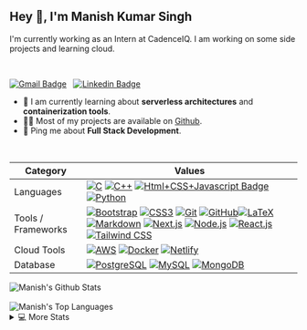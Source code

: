 <h2>Hey 👋, I'm Manish Kumar Singh</h2>

I'm currently working as an Intern at CadenceIQ. I am working on some side projects and learning cloud.

<br />

[![Gmail Badge](https://img.shields.io/badge/-Manish%20Singh-e54448?style=flat&logo=Gmail&logoColor=white)](mailto:mks19121999@gmail.com) &nbsp; [![Linkedin Badge](https://img.shields.io/badge/-Manish%20Singh-blue?style=flat&logo=Linkedin&logoColor=white)](https://www.linkedin.com/in/manish-10/)

<ul>
<li>🧐 I am currently learning about <strong>serverless architectures</strong> and <strong>containerization tools</strong>.</li>
<li>👨‍💻 Most of my projects are available on <a href="https://github.com/manish-10">Github</a>.</li>
<!-- <li>📝 I regulary write articles on <a href="">my blog</a>.</li> -->
<li>💬 Ping me about <strong>Full Stack Development</strong>.</li>


</ul>
<br/>

| Category           | Values                                                                                                                                                                                                                                                                                                                                                                                                                                                                                                                                                                                                                                                                                                                                                                                                                                                                                                                                                                                                                                                                                                                                                                                                                                                                                                                                                                                                                                                                                                                                                                                                                                                      |
| ------------------ | ----------------------------------------------------------------------------------------------------------------------------------------------------------------------------------------------------------------------------------------------------------------------------------------------------------------------------------------------------------------------------------------------------------------------------------------------------------------------------------------------------------------------------------------------------------------------------------------------------------------------------------------------------------------------------------------------------------------------------------------------------------------------------------------------------------------------------------------------------------------------------------------------------------------------------------------------------------------------------------------------------------------------------------------------------------------------------------------------------------------------------------------------------------------------------------------------------------------------------------------------------------------------------------------------------------------------------------------------------------------------------------------------------------------------------------------------------------------------------------------------------------------------------------------------------------------------------------------------------------------------------------------------------------- |
| Languages          | [![C](https://img.shields.io/static/v1?style=flat&message=C&color=555555&logo=C&logoColor=A8B9CC&label=)]() [![C++](https://img.shields.io/static/v1?style=flat&message=C%2B%2B&color=00599C&logo=C%2B%2B&logoColor=FFFFFF&label=)]() [![Html+CSS+Javascript Badge](https://img.shields.io/badge/-JavaScript-F7DF1E?style=flat&logo=Javascript&logoColor=white)]() [![Python](https://img.shields.io/static/v1?style=flat&message=Python&color=3776AB&logo=Python&logoColor=FFFFFF&label=)]()                                                                                                                                                                                                                                                                                                                                                                                                                                                                                                                                                                                                                                                                                                                                                                                                                                                                                                                                                                                                                     |
| Tools / Frameworks | [![Bootstrap](https://img.shields.io/static/v1?flat&message=Bootstrap&color=7952B3&logo=Bootstrap&logoColor=FFFFFF&label=)]() [![CSS3](https://img.shields.io/static/v1?style=flat&message=CSS3&color=1572B6&logo=CSS3&logoColor=FFFFFF&label=)]() [![Git](https://img.shields.io/static/v1?style=flat&message=Git&color=F05032&logo=Git&logoColor=FFFFFF&label=)]() [![GitHub](https://img.shields.io/static/v1?style=flat&message=GitHub&color=181717&logo=GitHub&logoColor=FFFFFF&label=)]()[![LaTeX](https://img.shields.io/static/v1?style=flat&message=LaTeX&color=008080&logo=LaTeX&logoColor=FFFFFF&label=)]() [![Markdown](https://img.shields.io/static/v1?style=flat&message=Markdown&color=000000&logo=Markdown&logoColor=FFFFFF&label=)]() [![Next.js](https://img.shields.io/static/v1?style=flat&message=Next.js&color=000000&logo=Next.js&logoColor=FFFFFF&label=)]() [![Node.js](https://img.shields.io/static/v1?flat&message=Node.js&color=339933&logo=Node.js&logoColor=FFFFFF&label=)]() [![React.js](https://img.shields.io/badge/-React.js-05CDDF?style=flat&logo=React&logoColor=white)]() [![Tailwind CSS](https://img.shields.io/static/v1?style=flat&message=Tailwind+CSS&color=38B2AC&logo=Tailwind+CSS&logoColor=FFFFFF&label=)]() |
| Cloud Tools        | [![AWS](https://img.shields.io/static/v1?style=flat&message=AWS&color=232F3E&logo=Amazon+AWS&logoColor=FFFFFF&label=)]() [![Docker](https://img.shields.io/static/v1?style=flat&message=Docker&color=2496ED&logo=Docker&logoColor=FFFFFF&label=)]() [![Netlify](https://img.shields.io/static/v1?style=flat&message=Netlify&color=222222&logo=Netlify&logoColor=00C7B7&label=)]()                                                                                                                                                                                                                                                                                                                                                                                                                                                                                                                                                                                                                                                                                                                                                                                                                                                                                                                                                                                              | CI / CD Tools      | [![Netlify](https://img.shields.io/static/v1?style=flat&message=Netlify&color=222222&logo=Netlify&logoColor=00C7B7&label=)]() [![Vercel](https://img.shields.io/static/v1?style=flat&message=Vercel&color=000000&logo=Vercel&logoColor=FFFFFF&label=)]()                                                                                                                                                                                                                                                                                                                                                                                                                                                                                                                                                                                                                                                                                                                                                                                                                                                                                                                                                                                                                                                                                                                                               |
| Database           | [![PostgreSQL](https://img.shields.io/static/v1?style=flat&message=PostgreSQL&color=336791&logo=PostgreSQL&logoColor=FFFFFF&label=)]() [![MySQL](https://img.shields.io/static/v1?style=flat&message=MySQL&color=4479A1&logo=MySQL&logoColor=FFFFFF&label=)]() [![MongoDB](https://img.shields.io/static/v1?style=flat&message=MongoDB&color=47A248&logo=MongoDB&logoColor=FFFFFF&label=)]()                                                                                                                                                                                                                                                                                                                                                                                                                                                                                                                                                                                                                                                                                                                                                                                                                                                                                                                                                                                                                                                                                                                                                                                                                                                                |

<img  align="left" alt="Manish's Github Stats" src="https://github-readme-stats.vercel.app/api?username=manish-10&show_icons=true&theme=tokyonight" />
<br/>
<br/>
<img   alt="Manish's Top Languages" src="https://github-readme-stats.vercel.app/api/top-langs/?username=manish-10&langs_count=6&layout=compact&theme=vue-dark&hide_border=true&bg_color=0D1117" />


<details> 
  <summary>💻 More Stats</summary>
   <img alt="Manish's Activity Graph" src="https://activity-graph.herokuapp.com/graph?username=manish-10&theme=react-dark"
" /> 
</details>
